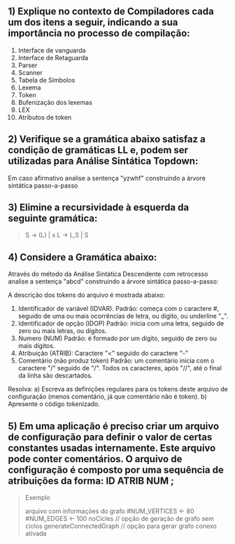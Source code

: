 ## 1) Explique no contexto de Compiladores cada um dos itens a seguir, indicando a sua importância no processo de compilação:
1. Interface de vanguarda
2. Interface de Retaguarda
3. Parser
4. Scanner
5. Tabela de Símbolos
6. Lexema
7. Token
8. Bufenização dos lexemas
9. LEX
10. Atributos de token

## 2) Verifique se a gramática abaixo satisfaz a condição de gramáticas LL e, podem ser utilizadas para Análise Sintática Topdown:

Em caso afirmativo analise a sentença "yzwhf" construindo a árvore sintática passo-a-passo

## 3) Elimine a recursividade à esquerda da seguinte gramática:
> S -> (L) | x
> L -> L,S | S

## 4) Considere a Gramática abaixo:
Através do método da Análise Sintática Descendente com retrocesso analise a sentença "abcd" construindo a árvore sintática passo-a-passo:

A descrição dos tokens do arquivo é mostrada abaixo:
1. Identificador de variável (IDVAR).
Padrão: começa com o caractere #, seguido de uma ou mais ocorrências de letra, ou digito, ou underline "_".
2. Identificador de opção (IDOP)
Padrão: inicia com uma letra, seguido de zero ou mais letras, ou dígitos.
3. Numero (NUM)
Padrão: é formado por um dígito, seguido de zero ou mais dígitos.
4. Atribuição (ATRIB): Caractere "<" seguido do caractere "-"
5. Comentário (não produz token)
Padrão: um comentário inicia com o caractere "/" seguido de "/". Todos os caracteres, após "//", até o final da linha são descartados.

Resolva:
a) Escreva as definições regulares para os tokens deste arquivo de configuração (menos comentário, já que comentário não é token).
b) Apresente o código tokenizado.

## 5) Em uma aplicação é preciso criar um arquivo de configuração para definir o valor de certas constantes usadas internamente. Este arquivo pode conter comentários. O arquivo de configuração é composto por uma sequência de atribuições da forma: ID ATRIB NUM ;

> Exemplo
>
> arquivo com informações do grafo
> #NUM_VERTICES <- 80
> #NUM_EDGES <- 100
> noCicles                 // opção de geração de grafo sem ciclos
> generateConnectedGraph   // opção para gerar grafo conexo ativada


